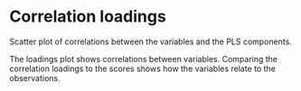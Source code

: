<!-- TITLE: Correlation loadings -->
<!-- SUBTITLE: -->

# Correlation loadings

Scatter plot of correlations between the variables and the PLS components.

The loadings plot shows correlations between variables. Comparing the correlation loadings to the 
scores shows how the variables relate to the observations.
